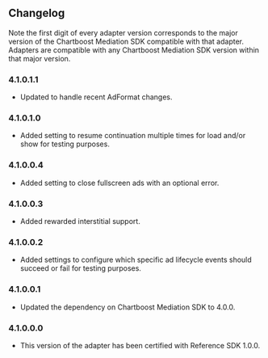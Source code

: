 ## Changelog

Note the first digit of every adapter version corresponds to the major version of the Chartboost Mediation SDK compatible with that adapter. 
Adapters are compatible with any Chartboost Mediation SDK version within that major version.

### 4.1.0.1.1
- Updated to handle recent AdFormat changes.

### 4.1.0.1.0
- Added setting to resume continuation multiple times for load and/or show for testing purposes.

### 4.1.0.0.4
- Added setting to close fullscreen ads with an optional error.

### 4.1.0.0.3
- Added rewarded interstitial support.

### 4.1.0.0.2
- Added settings to configure which specific ad lifecycle events should succeed or fail for testing purposes.

### 4.1.0.0.1
- Updated the dependency on Chartboost Mediation SDK to 4.0.0.

### 4.1.0.0.0
- This version of the adapter has been certified with Reference SDK 1.0.0.
